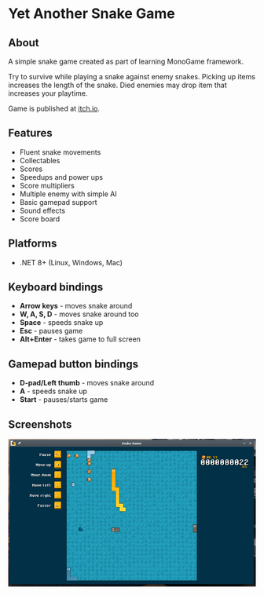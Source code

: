 # Yet Another Snake Game

## About

A simple snake game created as part of learning MonoGame framework.

Try to survive while playing a snake against enemy snakes. Picking up items increases the length of the snake. Died enemies may drop item that increases your playtime.

Game is published at [itch.io](https://g1ngercat.itch.io/yetanothersnakegame).

## Features

* Fluent snake movements
* Collectables
* Scores
* Speedups and power ups
* Score multipliers
* Multiple enemy with simple AI
* Basic gamepad support
* Sound effects
* Score board

## Platforms

* .NET 8+ (Linux, Windows, Mac)

## Keyboard bindings

* **Arrow keys** - moves snake around
* **W, A, S, D** - moves snake around too
* **Space** - speeds snake up
* **Esc** - pauses game
* **Alt+Enter** - takes game to full screen

## Gamepad button bindings

* **D-pad/Left thumb** - moves snake around
* **A** - speeds snake up
* **Start** - pauses/starts game

## Screenshots

![Screenshot](/images/screenshot3.png)
